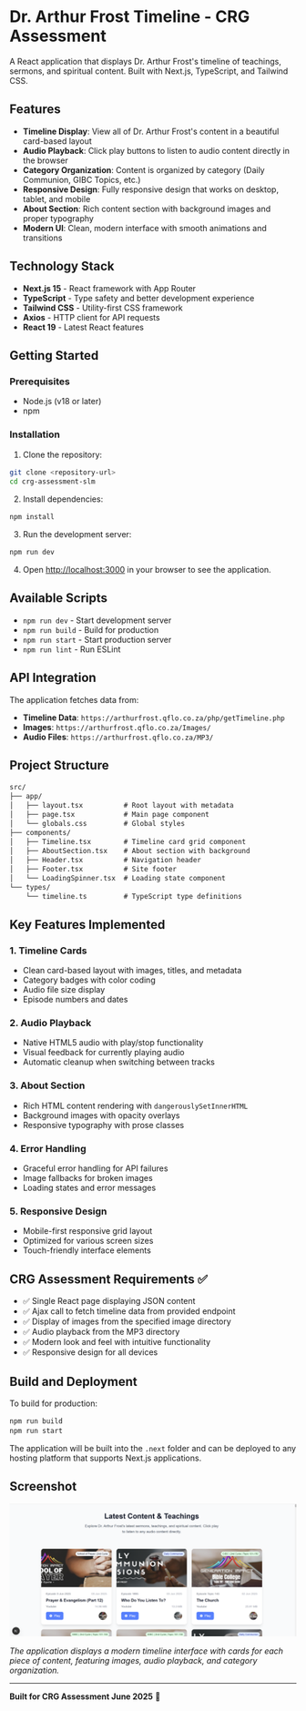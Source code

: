 # Dr. Arthur Frost Timeline - CRG Assessment

A React application that displays Dr. Arthur Frost's timeline of teachings, sermons, and spiritual content. Built with Next.js, TypeScript, and Tailwind CSS.

## Features

- **Timeline Display**: View all of Dr. Arthur Frost's content in a beautiful card-based layout
- **Audio Playback**: Click play buttons to listen to audio content directly in the browser
- **Category Organization**: Content is organized by category (Daily Communion, GIBC Topics, etc.)
- **Responsive Design**: Fully responsive design that works on desktop, tablet, and mobile
- **About Section**: Rich content section with background images and proper typography
- **Modern UI**: Clean, modern interface with smooth animations and transitions

## Technology Stack

- **Next.js 15** - React framework with App Router
- **TypeScript** - Type safety and better development experience
- **Tailwind CSS** - Utility-first CSS framework
- **Axios** - HTTP client for API requests
- **React 19** - Latest React features

## Getting Started

### Prerequisites

- Node.js (v18 or later)
- npm

### Installation

1. Clone the repository:
```bash
git clone <repository-url>
cd crg-assessment-slm
```

2. Install dependencies:
```bash
npm install
```

3. Run the development server:
```bash
npm run dev
```

4. Open [http://localhost:3000](http://localhost:3000) in your browser to see the application.

## Available Scripts

- `npm run dev` - Start development server
- `npm run build` - Build for production
- `npm run start` - Start production server
- `npm run lint` - Run ESLint

## API Integration

The application fetches data from:
- **Timeline Data**: `https://arthurfrost.qflo.co.za/php/getTimeline.php`
- **Images**: `https://arthurfrost.qflo.co.za/Images/`
- **Audio Files**: `https://arthurfrost.qflo.co.za/MP3/`

## Project Structure

```
src/
├── app/
│   ├── layout.tsx          # Root layout with metadata
│   ├── page.tsx            # Main page component
│   └── globals.css         # Global styles
├── components/
│   ├── Timeline.tsx        # Timeline card grid component
│   ├── AboutSection.tsx    # About section with background
│   ├── Header.tsx          # Navigation header
│   ├── Footer.tsx          # Site footer
│   └── LoadingSpinner.tsx  # Loading state component
└── types/
    └── timeline.ts         # TypeScript type definitions
```

## Key Features Implemented

### 1. Timeline Cards
- Clean card-based layout with images, titles, and metadata
- Category badges with color coding
- Audio file size display
- Episode numbers and dates

### 2. Audio Playback
- Native HTML5 audio with play/stop functionality
- Visual feedback for currently playing audio
- Automatic cleanup when switching between tracks

### 3. About Section
- Rich HTML content rendering with `dangerouslySetInnerHTML`
- Background images with opacity overlays
- Responsive typography with prose classes

### 4. Error Handling
- Graceful error handling for API failures
- Image fallbacks for broken images
- Loading states and error messages

### 5. Responsive Design
- Mobile-first responsive grid layout
- Optimized for various screen sizes
- Touch-friendly interface elements

## CRG Assessment Requirements ✅

- ✅ Single React page displaying JSON content
- ✅ Ajax call to fetch timeline data from provided endpoint
- ✅ Display of images from the specified image directory
- ✅ Audio playback from the MP3 directory
- ✅ Modern look and feel with intuitive functionality
- ✅ Responsive design for all devices

## Build and Deployment

To build for production:

```bash
npm run build
npm run start
```

The application will be built into the `.next` folder and can be deployed to any hosting platform that supports Next.js applications.

## Screenshot

![Dr. Arthur Frost Timeline Application](screenshot.png)

*The application displays a modern timeline interface with cards for each piece of content, featuring images, audio playback, and category organization.*

---

**Built for CRG Assessment June 2025** 💜
